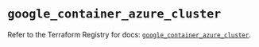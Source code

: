 # `google_container_azure_cluster`

Refer to the Terraform Registry for docs: [`google_container_azure_cluster`](https://registry.terraform.io/providers/hashicorp/google/6.3.0/docs/resources/container_azure_cluster).
